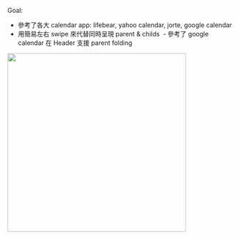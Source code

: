 Goal:
  - 參考了各大 calendar app: lifebear, yahoo calendar, jorte, google calendar
  - 用簡易左右 swipe 來代替同時呈現 parent & childs
  - 參考了 google calendar 在 Header 支援 parent folding

<img src="https://raw.githubusercontent.com/wangchou/OnigiriNote/master/design/img/wireframe_v4.jpg" height="400">
